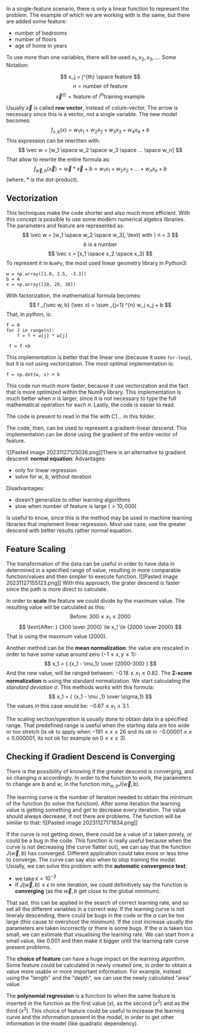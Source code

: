In a single-feature scenario, there is only a linear function to represent the problem. 
The example of which we are working with is the same, but there are added some feature:
- number of bedrooms
- number of floors
- age of home in years

To use more than one variables, there will be used $x_1, x_2, x_3, ...$. Some Notation:

$$
x_j = j^{th} \space feature
$$
$$
n = \text{number of feature}
$$
$$
\vec x^{(i)} = \text{feature of } i ^{th} \text{training example}
$$

Usually $\vec x$ is called **row vector**, instead of colum-vector. The arrow is necessary since this is a vector, not a single variable.
The new model becomes:
$$
f_{x, b} (x) = w_1 x_1 + w_2x_2 + w_3x_3 + w_4x_4 + b
$$
This expression can be rewritten with:
$$
\vec w = [w_1 \space w_2 \space w_3 \space ... \space w_n]
$$
That allow to rewrite the entire formula as:
$$
f_{\vec w, b} ( \vec x) = \vec w * \vec x + b = w_1 x_1 + w_2x_2 + ... + w_n x_n + b
$$
(where, $*$ is the dot-product).

## Vectorization

This techniques make the code shorter and also much more efficient. With this concept is possible to use some modern numerical algebra libraries.
The parameters and feature are represented as:
$$
\vec w = [w_1 \space w_2 \space w_3], \text{ with } n = 3
$$
$$
b \text{ is a number}
$$
$$
\vec x = [x_1 \space x_2 \space x_3]
$$
To represent it in `NumPy`, the most used linear geometry library in Python3:
```python3
w = np.array([1.0, 2.5, -3.3])
b = 4
x = np.array([10, 20, 30])
```

With factorization, the mathematical formula becomes:
$$
f _{\vec w, b} (\vec x) = \sum _{j=1} ^{n} w_j x_j + b
$$
That, in python, is:
```python3
f = 0
for J in range(n):
	f = f + w[j] * w[j]

 f = f +b
```
This implementation is better that the linear one (because it uses `for-loop`), but it is not using vectorization. The most optimal implementation is:
```python3
f = np.dot(w, x) + b
```
This code run much more faster, because it use vectorization and the fact that is more optimized within the NumPy library.
This implementation is much better when $n$ is larger, since it is not necessary to type the full mathematical operation for each $n$.
Lastly, the code is easier to read.

The code is present to read in the file with C1... in this folder.

The code, then, can be used to represent a gradient-linear descend. This implementation can be done using the gradient of the entire vector of feature.

![[Pasted image 20231127125036.png]]There is an alternative to gradient descend: **normal equation**:
Advantages:
- only for linear regression
- solve for $w$, $b$, without iteration

Disadvantages:
- doesn't generalize to other learning algorithms
- slow when number of feature is large ($>10,000$)

Is useful to know, since this is the method may be used in machine learning libraries that implement linear regression. Most use case, use the greater descend with better results rather normal equation.

## Feature Scaling

The transformation of the data can be useful in order to have data in determined in a specified range of value, resulting in more comparable function/values and then simpler to execute function.
![[Pasted image 20231127155123.png]]
With this approach, the grater descend is faster since the path is more direct to calculate.

In order to **scale** the feature we could divide by the maximum value. The resulting value will be calculated as this:
$$
\text{Before: } 300 \le x_1 \le 2000
$$
$$
\text{After: } {300 \over 2000} \le x_! \le {2000 \over 2000}
$$
That is using the maximum value ($2000$).

Another method can be the **mean normalization**: the value are rescaled in order to have some value around zero ($-1 \le x, y \le 1$):
$$
x_1 = { {x_1 - \mu_1} \over {2000-300} } 
$$
And the new value, will be ranged between: $-0.18 \le x_1 \le 0.82$.
The **Z-score normalization** is using the standard normalization. We start calculating the *standard deviation $\sigma$*. This methods works with this formula:
$$
x_1 = { {x_1 - \mu _1} \over \sigma_1}
$$
The values in this case would be: $-0.67 \le x_1 \le 3.1$.

The scaling section/operation is usually done to obtain data in a specified range. That predefined range is useful when the starting data are too wide or too stretch (is ok to apply when $-191 \le x \le 26$ and its ok in $-0.00001 \le x \le 0.000001$, its not ok for example on $0\le x \le 3$).

## Checking if Gradient Descend is Converging

There is the possibility of knowing if the greater descend is converging, and so changing $\alpha$ accordingly.
In order to the function to work, the parameters to change are $b$ and $w$, in the function $min _{w, b} J(\vec w, b)$.

The learning curve is the number of iteration needed to obtain the minimum of the function (to solve the function). After some iteration the learning value is getting something and get to decrease every iteration. The value should always decrease, if not there are problems. The function will be similar to that:
![[Pasted image 20231127171834.png]]

If the curve is not getting down, there could be a value of $\alpha$ taken porely, or could be a bug in the code. This function is really useful because when the curve is not decreasing (the curve flatter out), we can say that the function $J(\vec w, b)$ has converged. Different application could take more or less time to converge. 
The curve can say also when to stop training the model. Usually, we can solve this problem with the **automatic convergence test**:
- we take $\epsilon = 10 ^{-3}$
- if $J(\vec w, b) \le \epsilon$ in one iteration, we could definitively say the function is **converging** (as the $\vec w, b$ get close to the global minimum).

That sad, this can be applied in the search of correct learning rate, and so set all the different variables in a correct way. If the learning curve is not lineraly descending, there could be bugs in the code or the $\alpha$ can be too large (this cause to overshoot the minimum). If the cost increase usually the parameters are taken incorrectly or there is some bugs.
If the $\alpha$ is taken too small, we can estimate that visualising the learning rate. We can start from a small value, like $0.001$ and then make it bigger until the learning rate curve present problems.


The **choice of feature** can have a huge impact on the learning algorithm. Some feature could be calculated in newly created one, in order to obtain a value more usable or more important information. For example, instead using the "length" and the "depth", we can use the newly calculated "area" value.

The **polynomial regression** is a function to when the same feature is inserted in the function as the first value ($x$), as the second ($x^2$) and as the third ($x^3$). This choice of feature could be useful to increase the learning curve and the information present in the model, in order to get other information in the model (like quadratic dependency).